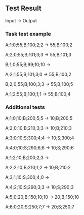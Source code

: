 ## **Test Result**

Input -> Output

### Task test example

A;1;0;55;B;100;2;2 -> 55;B;100;2

A;2;0;55;B;101;3;3 -> 55;B;101;3

B;1;0;55;B;99;10;10 -> 

A;2;1;55;B;101;3;0 -> 55;B;100;2

B;2;0;55;B;100;3;3 -> 55;B;100;5

A;1;2;55;B;100;1;1 -> 55;B;100;4

### Additional tests

A;1;0;10;B;200;5;5 -> 10;B;200;5

A;2;0;10;B;210;3;3 -> 10;B;210;3

A;3;0;10;S;300;4;4 -> 10;S;300;4

A;4;0;10;S;290;6;6 -> 10;S;290;6

A;1;2;10;B;200;2;3 -> 

A;2;2;10;B;210;1;2 -> 10;B;210;2

A;3;1;10;S;300;4;0 -> 

A;4;2;10;S;290;3;3 -> 10;S;290;3

A;5;0;20;B;150;10;10 -> 20;B;150;10

A;6;0;20;S;250;7;7 -> 20;S;250;7
 